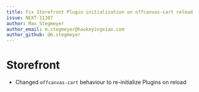 ```yaml
---
title: Fix Storefront Plugin initialization on offcanvas-cart reload
issue: NEXT-11307
author: Max Stegmeyer
author_email: m.stegmeyer@haokeyingxiao.com
author_github: @m.stegmeyer
---
```

# Storefront
* Changed `offcanvas-cart` behaviour to re-initialize Plugins on reload
